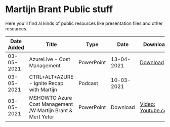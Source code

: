 # Martijn Brant Public stuff

Here you'll find al kinds of public resources like presentation files and other resources.

| Date Added | Title | Type | Date | Download | Video |
|---|---|---|---|---|---|
| 03-05-2021 | AzureLive - Cost Management | PowerPoint | 13-04-2021 | [Download](https://github.com/martijn-brant/public/raw/main/Talks/2021-04-13%20-%20AzureLive%20-%20Cost%20Management.pptx) | [Video: YouTube.com](https://youtu.be/s-880YBFRUg?t=7011) |
| 03-05-2021 | CTRL+ALT+AZURE - Ignite Recap with Martijn | Podcast | 10-03-2021 |   | [Podcast](https://ctrlaltazure.com/episodes/072-ignite-recap-with-martijn) |
| 03-05-2021 | MSHOWTO Azure Cost Management /W Martijn Brant & Mert Yeter | PowerPoint | Download | [Video: Youtube.com](https://www.youtube.com/watch?v=cmyxzeRmBkI) |

